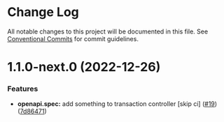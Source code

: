 # Change Log

All notable changes to this project will be documented in this file.
See [Conventional Commits](https://conventionalcommits.org) for commit guidelines.

# 1.1.0-next.0 (2022-12-26)


### Features

* **openapi.spec:** add something to transaction controller [skip ci] ([#19](https://github.com/omermorad/trytry/issues/19)) ([7d86471](https://github.com/omermorad/trytry/commit/7d86471c87f74d09bcc9cd05f7596d82a5dcbc48))
